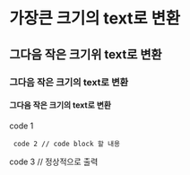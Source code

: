 # 가장큰 크기의 text로 변환
## 그다음 작은 크기위 text로 변환
### 그다음 작은 크기의 text로 변환
#### 그다음 작은 크기의 text로 변환

code 1

     code 2 // code block 할 내용

code 3 // 정상적으로 출력
